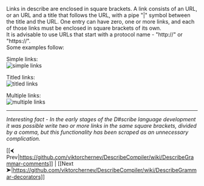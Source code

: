 Links in describe are enclosed in square brackets. A link consists of an URL, or an URL and a title that follows the URL, with a pipe "|" symbol between the title and the URL. One entry can have zero, one or more links, and each of those links must be enclosed in square brackets of its own.  
It is advisable to use URLs that start with a protocol name - "http://" or "https://".  
Some examples follow:

Simple links:  
![simple links](https://github.com/viktorchernev/DescribeCompiler/assets/72315339/cb92d9c4-a96a-46fd-b887-c17ebdbfe1ea)
  
Titled links:  
![titled links](https://github.com/viktorchernev/DescribeCompiler/assets/72315339/33e964aa-e816-4ed4-b187-de3996a4152a)
  
Multiple links:  
![multiple links](https://github.com/viktorchernev/DescribeCompiler/assets/72315339/08c512d3-75f5-443b-b872-c9cafb3ba999)

***
_Interesting fact - In the early stages of the D#scribe language development it was possible write two or more links in the same square brackets, divided by a comma, but this functionality has been scraped as an unnecessary complication._  
  
[[⮜ Prev|https://github.com/viktorchernev/DescribeCompiler/wiki/DescribeGrammar-comments]] | [[Next ➤|https://github.com/viktorchernev/DescribeCompiler/wiki/DescribeGrammar-decorators]]